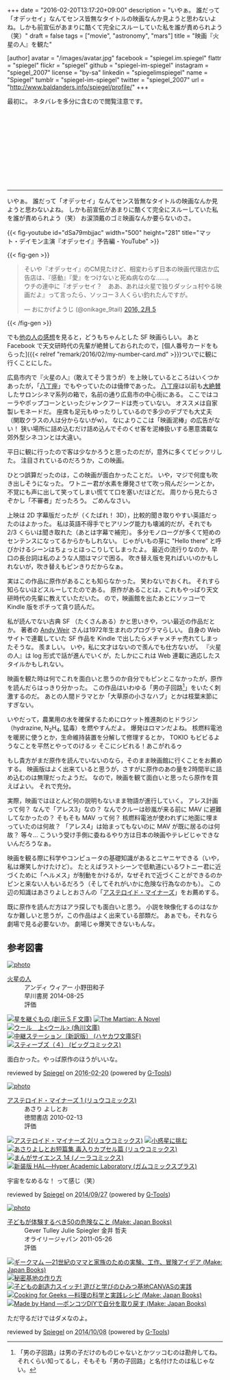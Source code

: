 +++
date = "2016-02-20T13:17:20+09:00"
description = "いやぁ。 誰だって「オデッセイ」なんてセンス皆無なタイトルの映画なんか見ようと思わないよね。しかも前宣伝があまりに酷くて完全にスルーしていた私を誰が責められよう（笑）"
draft = false
tags = ["movie", "astronomy", "mars"]
title = "映画『火星の人』を観た"

[author]
  avatar = "/images/avatar.jpg"
  facebook = "spiegel.im.spiegel"
  flattr = "spiegel"
  flickr = "spiegel"
  github = "spiegel-im-spiegel"
  instagram = "spiegel_2007"
  license = "by-sa"
  linkedin = "spiegelimspiegel"
  name = "Spiegel"
  tumblr = "spiegel-im-spiegel"
  twitter = "spiegel_2007"
  url = "http://www.baldanders.info/spiegel/profile/"
+++

最初に。
ネタバレを多分に含むので閲覧注意です。

<br>
<br>
<br>
<br>
<br>
<br>
<br>
<br>
<br>
<br>

------

いやぁ。
誰だって「オデッセイ」なんてセンス皆無なタイトルの映画なんか見ようと思わないよね。
しかも前宣伝があまりに酷くて完全にスルーしていた私を誰が責められよう（笑） お涙頂戴のゴミ映画なんか要らないのさ。

{{< fig-youtube id="dSa79mbjjac" width="500" height="281" title="マット・デイモン主演『オデッセイ』予告編 - YouTube" >}}

{{< fig-gen >}}
<blockquote class="twitter-tweet" data-lang="ja"><p lang="ja" dir="ltr">そいや『オデッセイ』のCM見たけど、相変わらず日本の映画代理店か広告店は、『感動』『愛』をつけないと死ぬ病なのな……。<br>ウチの連中に『オデッセイ？　ああ、あれは火星で独りダッシュ村やる映画だよ』って言ったら、ソッコー３人くらい釣れたんですが。</p>&mdash; おにかげようじ (@onikage_9tail) <a href="https://twitter.com/onikage_9tail/status/695633546669522945">2016, 2月 5</a></blockquote>
{{< /fig-gen >}}

でも[他の人の感想](http://d.hatena.ne.jp/yomoyomo/20160207/themartian)を見ると，どうもちゃんとした SF 映画らしい。
あと Facebook で天文研時代の先輩が絶賛しておられたので，[個人番号カードをもらった]({{< relref "remark/2016/02/my-number-card.md" >}})ついでに観に行くことにした。

広島市内で『火星の人』（敢えてそう言うが）を上映しているところはいくつかあったが，「[八丁座]」でもやっていたのは僥倖であった。
[八丁座]は以前も[大絶賛](http://www.baldanders.info/spiegel/log2/000833.shtml)したサロンシネマ系列の箱で，名前の通り広島市の中心街にある。
ここではコーラやポップコーンといったジャンクフードは売っていない。
オススメは自家製レモネードだ。
座席も足元もゆったりしているので多少のデブでも大丈夫（関取クラスの人は分からないがw）。
なによりここは「映画泥棒」の広告がない！ 狭い場所に詰め込むだけ詰め込んでそのくせ客を泥棒扱いする悪意満載な郊外型シネコンとは大違い。

平日に観に行ったので客は少なかろうと思ったのだが，意外に多くてビックリした。
注目されているのだろうか，この映画。

ひとつ誤算だったのは，この映画が面白かったことだ。
いや，マジで何度も吹き出しそうになった。
ワトニー君が水素を爆発させて吹っ飛んだシーンとか，不覚にも声に出して笑ってしまい慌てて口を塞いだほどだ。
周りから見たらさぞかし「不審者」だったろう。
ごめんなさい。

上映は 2D 字幕版だったが（くたばれ！ 3D），比較的聞き取りやすい英語だったのはよかった。
私は英語不得手でヒアリング能力も壊滅的だが，それでも 2/3 くらいは聞き取れた（あとは字幕で補完）。
多分モノローグが多くて短めのセンテンスになってるからかもしれない。
じゃがいもの芽に "Hello there” と呼びかけるシーンはちょっとほっこりしてしまったよ。
最近の流行りなのか，早口の長台詞は私のような人間はマジで困る。
吹き替え版を見ればいいのかもしれないが，吹き替えもピンきりだからなぁ。

実はこの作品に原作があることも知らなかった。
笑わないでおくれ。
それすら知らないほどスルーしてたのである。
原作があることは，これもやっぱり天文研時代の先輩に教えていただいた。
ので，映画館を出たあとにソッコーで Kindle 版をポチって貪り読んだ。

私が読んでない古典 SF （たくさんある）かと思いきや，つい最近の作品だとか。
著者の [Andy Weir](https://ja.wikipedia.org/wiki/%E3%82%A2%E3%83%B3%E3%83%87%E3%82%A3%E3%83%BB%E3%82%A6%E3%82%A3%E3%82%A2%E3%83%BC) さんは1972年生まれのプログラマらしい。
自身の Web サイトで連載していた SF 作品を Kindle で出したらメチャメチャ売れてしまったそうな。
羨ましい。
いや，私に文才はないので羨んでも仕方ないが。
『火星の人』は log 形式で話が進んでいくが，たしかにこれは Web 連載に適応したスタイルかもしれない。

映画を観た時は何でこれを面白いと思うのか自分でもピンとこなかったが，原作を読んだらはっきり分かった。
この作品はいわゆる「男の子回路[^a]」をいたく刺激するのだ。
あとの人間ドラマとか「大草原の小さなハブ」とかは枝葉末節にすぎない。

[^a]: 「男の子回路」は男の子だけのものじゃないとかツッコむのは勘弁してね。それくらい知ってるし，そもそも「男の子回路」と名付けたのは私じゃない。

いやだって，農業用の水を確保するためにロケット推進剤のヒドラジン（hydrazine, $\mathrm{N}_2\mathrm{H}_4$, 猛毒）を燃やすんだよ。
爆発はロマンだよね。
核燃料電池を暖房に使うとか，生命維持装置を分解して修理するとか， TOKIO もビビるようなことを平然とやってのけるッ そこにシビれる！あこがれるゥ

もし貴方がまだ原作を読んでいないのなら，そのまま映画館に行くことをお薦めする。
映画版はよく出来ていると思うが，さすがに原作のあの量を2時間半に詰め込むのは無理だったようだ。
なので，映画を観て面白いと思ったら原作を買えばよい。
それで充分。

実際，映画ではほとんど何の説明もないまま物語が進行していく。
アレス計画って何？ なんで「アレス3」なの？ なんでクルーは砂嵐が来る前に MAV に避難してなかったの？ そもそも MAV って何？ 核燃料電池が使われずに地面に埋まっていたのは何故？ 「アレス4」は始まってもないのに MAV が既に居るのは何故？ 等々...
こういう受け手側に委ねるやり方は日本の映画やテレビじゃできないんだろうなぁ。

映画を観る際に科学やコンピュータの基礎知識があるとニヤニヤできる（いや，私は爆笑しかけたけど）。
たとえばラストシーンで低軌道にいるワトニー君に近づくために「ヘルメス」が制動をかけるが，なぜそれで近づくことができるのかピンと来ない人もいるだろう（そしてそれがいかに危険な行為なのかも）。
この辺の知識はあさりよしとおさんの「[アステロイド・マイナーズ](http://www.amazon.co.jp/exec/obidos/ASIN/4199501460/baldandersinf-22/)」をお薦めする。

既に原作を読んだ方はアラ探しでも面白いと思う。
小説を映像化するのはなかなか難しいと思うが，この作品はよく出来ている部類だ。
あぁでも，それなら劇場で見る必要ないか。
劇場じゃ爆笑できないもんな。

[八丁座]: http://johakyu.co.jp/theater/hatchoza.html "八丁座 | 広島の映画館サロンシネマ、シネツイン、八丁座"

## 参考図書

<div class="hreview" ><a class="item url" href="http://www.amazon.co.jp/exec/obidos/ASIN/B00O1VJZLO/baldandersinf-22/"><img src="http://ecx.images-amazon.com/images/I/51DLzSbrC9L._SL160_.jpg" alt="photo" class="photo"  /></a><dl ><dt class="fn"><a class="item url" href="http://www.amazon.co.jp/exec/obidos/ASIN/B00O1VJZLO/baldandersinf-22/">火星の人</a></dt><dd>アンディ ウィアー 小野田和子 </dd><dd>早川書房 2014-08-25</dd><dd>評価<abbr class="rating" title="4"><img src="http://g-images.amazon.com/images/G/01/detail/stars-4-0.gif" alt="" /></abbr> </dd></dl><p class="similar"><a href="http://www.amazon.co.jp/exec/obidos/ASIN/B00PGNZFD8/baldandersinf-22/" target="_top"><img src="http://images.amazon.com/images/P/B00PGNZFD8.09._SCTHUMBZZZ_.jpg"  alt="星を継ぐもの (創元ＳＦ文庫)"  /></a> <a href="http://www.amazon.co.jp/exec/obidos/ASIN/B00EMXBDMA/baldandersinf-22/" target="_top"><img src="http://images.amazon.com/images/P/B00EMXBDMA.09._SCTHUMBZZZ_.jpg"  alt="The Martian: A Novel"  /></a> <a href="http://www.amazon.co.jp/exec/obidos/ASIN/B00LWWO75E/baldandersinf-22/" target="_top"><img src="http://images.amazon.com/images/P/B00LWWO75E.09._SCTHUMBZZZ_.jpg"  alt="ウール　上<ウール> (角川文庫)"  /></a> <a href="http://www.amazon.co.jp/exec/obidos/ASIN/B019FV4BGS/baldandersinf-22/" target="_top"><img src="http://images.amazon.com/images/P/B019FV4BGS.09._SCTHUMBZZZ_.jpg"  alt="中継ステーション〔新訳版〕 (ハヤカワ文庫SF)"  /></a> <a href="http://www.amazon.co.jp/exec/obidos/ASIN/B01BL4TZRW/baldandersinf-22/" target="_top"><img src="http://images.amazon.com/images/P/B01BL4TZRW.09._SCTHUMBZZZ_.jpg"  alt="スティーブズ（４） (ビッグコミックス)"  /></a> </p>
<p class="description">面白かった。やっぱ原作のほうがいいな。</p>
<p class="gtools" >reviewed by <a href='#maker' class='reviewer'>Spiegel</a> on <abbr class="dtreviewed" title="2016-02-20">2016-02-20</abbr> (powered by <a href="http://www.goodpic.com/mt/aws/index.html" >G-Tools</a>)</p>
</div>

<div class="hreview" ><a class="item url" href="http://www.amazon.co.jp/exec/obidos/ASIN/4199501460/baldandersinf-22/"><img src="http://ecx.images-amazon.com/images/I/61nz%2B0LcZRL._SL160_.jpg" alt="photo" class="photo"  /></a><dl ><dt class="fn"><a class="item url" href="http://www.amazon.co.jp/exec/obidos/ASIN/4199501460/baldandersinf-22/">アステロイド・マイナーズ 1 (リュウコミックス)</a></dt><dd>あさり よしとお </dd><dd>徳間書店 2010-02-13</dd><dd>評価<abbr class="rating" title="5"><img src="http://g-images.amazon.com/images/G/01/detail/stars-5-0.gif" alt="" /></abbr> </dd></dl><p class="similar"><a href="http://www.amazon.co.jp/exec/obidos/ASIN/4199502092/baldandersinf-22/" target="_top"><img src="http://images.amazon.com/images/P/4199502092.09._SCTHUMBZZZ_.jpg"  alt="アステロイド・マイナーズ 2(リュウコミックス)"  /></a> <a href="http://www.amazon.co.jp/exec/obidos/ASIN/4592710584/baldandersinf-22/" target="_top"><img src="http://images.amazon.com/images/P/4592710584.09._SCTHUMBZZZ_.jpg"  alt="小惑星に挑む"  /></a> <a href="http://www.amazon.co.jp/exec/obidos/ASIN/4199501665/baldandersinf-22/" target="_top"><img src="http://images.amazon.com/images/P/4199501665.09._SCTHUMBZZZ_.jpg"  alt="あさりよしとお短篇集 毒入りカプセル篇 (リュウコミックス)"  /></a> <a href="http://www.amazon.co.jp/exec/obidos/ASIN/4056070962/baldandersinf-22/" target="_top"><img src="http://images.amazon.com/images/P/4056070962.09._SCTHUMBZZZ_.jpg"  alt="まんがサイエンス 14 (ノーラコミックス)"  /></a> <a href="http://www.amazon.co.jp/exec/obidos/ASIN/4847035399/baldandersinf-22/" target="_top"><img src="http://images.amazon.com/images/P/4847035399.09._SCTHUMBZZZ_.jpg"  alt="新装版 HAL―Hyper Academic Laboratory (ガムコミックスプラス)"  /></a> </p>
<p class="description" >宇宙をなめるな！ って感じ（笑）</p>
<p class="gtools" >reviewed by <a href="#maker" class="reviewer">Spiegel</a> on <abbr class="dtreviewed" title="2014-09-27">2014/09/27</abbr> (powered by <a href="http://www.goodpic.com/mt/aws/index.html">G-Tools</a>)</p>
</div>

<div class="hreview" ><a class="item url" href="http://www.amazon.co.jp/exec/obidos/ASIN/4873114985/baldandersinf-22/"><img src="http://ecx.images-amazon.com/images/I/51171H-Wh0L._SL160_.jpg" alt="photo" class="photo"  /></a><dl ><dt class="fn"><a class="item url" href="http://www.amazon.co.jp/exec/obidos/ASIN/4873114985/baldandersinf-22/">子どもが体験するべき50の危険なこと (Make: Japan Books)</a></dt><dd>Gever Tulley Julie Spiegler 金井 哲夫 </dd><dd>オライリージャパン 2011-05-26</dd><dd>評価<abbr class="rating" title="4"><img src="http://g-images.amazon.com/images/G/01/detail/stars-4-0.gif" alt="" /></abbr> </dd></dl><p class="similar"><a href="http://www.amazon.co.jp/exec/obidos/ASIN/4873116368/baldandersinf-22/" target="_top"><img src="http://images.amazon.com/images/P/4873116368.09._SCTHUMBZZZ_.jpg"  alt="ギークマム ―21世紀のママと家族のための実験、工作、冒険アイデア (Make: Japan Books)"  /></a> <a href="http://www.amazon.co.jp/exec/obidos/ASIN/486410168X/baldandersinf-22/" target="_top"><img src="http://images.amazon.com/images/P/486410168X.09._SCTHUMBZZZ_.jpg"  alt="秘密基地の作り方"  /></a> <a href="http://www.amazon.co.jp/exec/obidos/ASIN/4845913151/baldandersinf-22/" target="_top"><img src="http://images.amazon.com/images/P/4845913151.09._SCTHUMBZZZ_.jpg"  alt="子どもの創造力スイッチ!   遊びと学びのひみつ基地CANVASの実践"  /></a> <a href="http://www.amazon.co.jp/exec/obidos/ASIN/4873115094/baldandersinf-22/" target="_top"><img src="http://images.amazon.com/images/P/4873115094.09._SCTHUMBZZZ_.jpg"  alt="Cooking for Geeks ―料理の科学と実践レシピ (Make: Japan Books)"  /></a> <a href="http://www.amazon.co.jp/exec/obidos/ASIN/4873115000/baldandersinf-22/" target="_top"><img src="http://images.amazon.com/images/P/4873115000.09._SCTHUMBZZZ_.jpg"  alt="Made by Hand ―ポンコツDIYで自分を取り戻す (Make: Japan Books)"  /></a> </p>
<p class="description" >ただ守るだけではダメなのよ。</p>
<p class="gtools" >reviewed by <a href="#maker" class="reviewer">Spiegel</a> on <abbr class="dtreviewed" title="2014-10-08">2014/10/08</abbr> (powered by <a href="http://www.goodpic.com/mt/aws/index.html">G-Tools</a>)</p>
</div>


